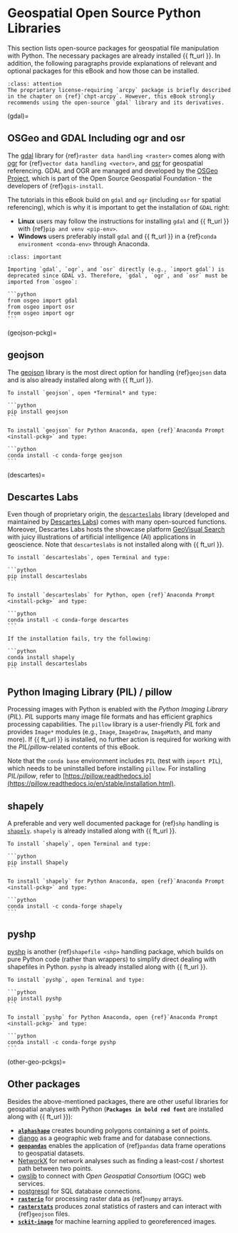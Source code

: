 # Geospatial Open Source Python Libraries

This section lists open-source packages for geospatial file manipulation with Python. The necessary packages are already installed {{ ft_url }}. In addition, the following paragraphs provide explanations of relevant and optional packages for this eBook and how those can be installed.

```{admonition} arcpy / ArcGIS
:class: attention
The proprietary license-requiring `arcpy` package is briefly described in the chapter on {ref}`chpt-arcpy`. However, this eBook strongly recommends using the open-source `gdal` library and its derivatives.
```

(gdal)=
## OSGeo and GDAL Including ogr and osr

The [gdal](https://gdal.org/) library for {ref}`raster data handling <raster>` comes along with [ogr](https://gdal.org/faq.html?highlight=ogr) for {ref}`vector data handling <vector>`, and [osr](https://gdal.org/python/osgeo.osr-module.html) for geospatial referencing. GDAL and OGR are managed and developed by the [OSGeo Project](http://www.osgeo.org/), which is part of the Open Source Geospatial Foundation - the developers of {ref}`qgis-install`.

The tutorials in this eBook build on `gdal` and `ogr` (including `osr` for spatial referencing), which is why it is important to get the installation of `GDAL` right:

* **Linux** users may follow the instructions for installing `gdal` and {{ ft_url }} with {ref}`pip and venv <pip-env>`.
* **Windows** users preferably install `gdal` and {{ ft_url }} in a {ref}`conda environment <conda-env>` through Anaconda.

````{admonition} Import GDAL, ogr, and osr from OSGeo
:class: important

Importing `gdal`, `ogr`, and `osr` directly (e.g., `import gdal`) is deprecated since GDAL v3. Therefore, `gdal`, `ogr`, and `osr` must be imported from `osgeo`:

```python
from osgeo import gdal
from osgeo import osr
from osgeo import ogr
```
````

(geojson-pckg)=
## geojson
The [geojson](https://pypi.org/project/geojson/) library is the most direct option for handling {ref}`geojson` data and is also already installed along with {{ ft_url }}.

````{tabbed} Linux / pip
To install `geojson`, open *Terminal* and type:

```python
pip install geojson
```
````

````{tabbed} Windows / conda
To install `geojson` for Python Anaconda, open {ref}`Anaconda Prompt <install-pckg>` and type:

```python
conda install -c conda-forge geojson
```
````

(descartes)=
## Descartes Labs
Even though of proprietary origin, the [`descarteslabs`](https://docs.descarteslabs.com/api.html) library (developed and maintained by [Descartes Labs](https://www.descarteslabs.com/)) comes with many open-sourced functions. Moreover, Descartes Labs hosts the showcase platform [GeoVisual Search](https://search.descarteslabs.com/) with juicy illustrations of artificial intelligence (AI) applications in geoscience. Note that `descarteslabs` is not installed along with {{ ft_url }}.

````{tabbed} Linux / pip
To install `descarteslabs`, open Terminal and type:

```python
pip install descarteslabs
```
````

````{tabbed} Windows / conda
To install `descarteslabs` for Python, open {ref}`Anaconda Prompt <install-pckg>` and type:

```python
conda install -c conda-forge descartes
```

If the installation fails, try the following:

```python
conda install shapely
pip install descarteslabs
```
````

## Python Imaging Library (PIL) / pillow
Processing images with Python is enabled with the *Python Imaging Library* (*PIL*). *PIL* supports many image file formats and has efficient graphics processing capabilities. The `pillow` library is a user-friendly *PIL* fork and provides `Image*` modules (e.g., `Image`, `ImageDraw`, `ImageMath`, and many more). If {{ ft_url }} is installed, no further action is required for working with the *PIL*/*pillow*-related contents of this eBook.

Note that the `conda base` environment includes `PIL` (test with `import PIL`), which needs to be uninstalled before installing `pillow`. For installing *PIL*/*pillow*, refer to [https://pillow.readthedocs.io](https://pillow.readthedocs.io/en/stable/installation.html).

## shapely

A preferable and very well documented package for {ref}`shp` handling is [`shapely`](https://shapely.readthedocs.io/). `shapely` is already installed along with {{ ft_url }}.

````{tabbed} Linux / pip
To install `shapely`, open Terminal and type:

```python
pip install Shapely
```
````

````{tabbed} Windows / conda
To install `shapely` for Python Anaconda, open {ref}`Anaconda Prompt <install-pckg>` and type:

```python
conda install -c conda-forge shapely
```
````


## pyshp
[pyshp](https://pypi.org/project/pyshp/) is another {ref}`shapefile <shp>` handling package, which builds on pure Python code (rather than wrappers) to simplify direct dealing with shapefiles in Python. `pyshp` is already installed along with {{ ft_url }}.

````{tabbed} Linux / pip
To install `pyshp`, open Terminal and type:

```python
pip install pyshp
```
````

````{tabbed} Windows / conda
To install `pyshp` for Python Anaconda, open {ref}`Anaconda Prompt <install-pckg>` and type:

```python
conda install -c conda-forge pyshp
```
````

(other-geo-pckgs)=
## Other packages

Besides the above-mentioned packages, there are other useful libraries for geospatial analyses with Python (**`Packages in bold red font`** are installed along with {{ ft_url }}):

 * [**`alphashape`**](https://pypi.org/project/alphashape/) creates bounding polygons containing a set of points.
 * [django](https://docs.djangoproject.com/en/3.0/ref/contrib/gis/) as a geographic web frame and for database connections.
 * [**`geopandas`**](https://geopandas.org/) enables the application of {ref}`pandas` data frame operations to geospatial datasets.
 * [NetworkX](https://networkx.github.io/documentation/stable/index.html) for network analyses such as finding a least-cost / shortest path between two points.
 * [owslib](http://geopython.github.io/OWSLib/) to connect with *Open Geospatial Consortium* (OGC) web services.
 * [postgresql](https://www.postgresqltutorial.com/postgresql-python/) for SQL database connections.
 * [**`rasterio`**](https://rasterio.readthedocs.io/en/latest/) for processing raster data as {ref}`numpy` arrays.
 * [**`rasterstats`**](https://pythonhosted.org/rasterstats/) produces zonal statistics of rasters and can interact with {ref}`geojson` files.
 * [**`sckit-image`**](https://scikit-image.org/) for machine learning applied to georeferenced images.
